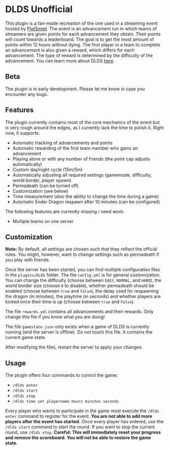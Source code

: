 # DLDS Unofficial
This plugin is a fan-made recreation of the one used in a streaming event hosted by [PietSmiet](https://twitch.tv/PietSmiet).
The event is an advancement run in which teams of streamers are given points for each advancement they obtain. Their points will count towards a leaderboard.
The goal is to get the most amount of points within 12 hours without dying.
The first player in a team to complete an advancement is also given a reward, which differs for each advancement. The type of reward is determined by the difficulty of the advancement. You can learn more about DLDS [here](https://www.pietsmiet.live).

## Beta
The plugin is in early development. Please let me know in case you encounter any bugs.

## Features
The plugin currently contains most of the core mechanics of the event but is very rough around the edges, as I currently lack the time to polish it. Right now, it supports:
- Automatic tracking of advancements and points
- Automatic rewarding of the first team member who gains an advancement
- Playing alone or with any number of friends (the point cap adjusts automatically)
- Custom day/night cycle (15m/5m)
- Automatically adjusting all required settings (gamemode, difficulty, world border, player spawn)
- Permadeath (can be turned off)
- Customization (see below)
- Time measurement (also the ability to change the time during a game)
- Automatic Ender Dragon respawn after 10 minutes (can be configured)

The following features are currently missing / need work:
- Multiple teams on one server

## Customization
**Note:** By default, all settings are chosen such that they reflect the official rules. You might, however, want to change settings such as permadeath if you play with friends.

Once the server has been started, you can find multiple configuration files in the `plugins/DLDS` folder. The file `config.yml` is for general customization.
You can change the difficulty (choose between `EASY`, `NORMAL`, and `HARD`), the world border size (choose `0` to disable), whether permadeath should be enabled (choose between `true` and `false`), the delay used for respawning the dragon (in minutes), the playtime (in seconds) and whether players are kicked once their time is up (choose between `true` and `false`).

The file `rewards.yml` contains all advancements and their rewards. Only change this file if you know what you are doing!

The file `gamestate.json` only exists when a game of DLDS is currently running (and the server is offline). Do not touch this file. It contains the current game state.

After modifying the files, restart the server to apply your changes.

## Usage
The plugin offers four commands to control the game:
- `/dlds enter`
- `/dlds start`
- `/dlds stop`
- `/dlds time set playername hours minutes seconds`

Every player who wants to participate in the game must execute the `/dlds enter` command to register for the event. **You are not able to add more players after the event has started**. Once every player has entered, use the `/dlds start` command to start the round. If you want to stop the current round, use `/dlds stop`. **Careful: This will immediately reset your progress and remove the scoreboard. You will not be able to restore the game state.**
